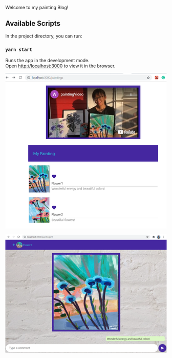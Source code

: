 Welcome to my painting Blog!

## Available Scripts

In the project directory, you can run:

### `yarn start`

Runs the app in the development mode.\
Open [http://localhost:3000](http://localhost:3000) to view it in the browser.

![image](https://github.com/TaoWenting/paintingblog-client/blob/main/client.png)

![image](https://github.com/TaoWenting/paintingblog-client/blob/main/paitingD.PNG)




